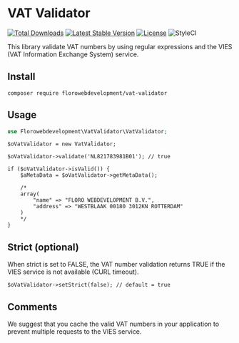 # VAT Validator

<a href="https://packagist.org/packages/florowebdevelopment/vat-validator"><img src="https://poser.pugx.org/florowebdevelopment/vat-validator/d/total.svg" alt="Total Downloads"></a>
<a href="https://packagist.org/packages/florowebdevelopment/vat-validator"><img src="https://poser.pugx.org/florowebdevelopment/vat-validator/v/stable.svg" alt="Latest Stable Version"></a>
<a href="https://packagist.org/packages/florowebdevelopment/vat-validator"><img src="https://poser.pugx.org/florowebdevelopment/vat-validator/license.svg" alt="License"></a>
<img src="https://github.styleci.io/repos/177171886/shield?style=flat" alt="StyleCI">

This library validate VAT numbers by using regular expressions and the VIES (VAT Information Exchange System) service.

## Install

```
composer require florowebdevelopment/vat-validator
```

## Usage

```php
use Florowebdevelopment\VatValidator\VatValidator;
```

```
$oVatValidator = new VatValidator;

$oVatValidator->validate('NL821783981B01'); // true

if ($oVatValidator->isValid()) {
    $aMetaData = $oVatValidator->getMetaData();
    
    /*
    array(
        "name" => "FLORO WEBDEVELOPMENT B.V.",
        "address" => "WESTBLAAK 00180 3012KN ROTTERDAM"
    )
    */
}
```

## Strict (optional)

When strict is set to FALSE, the VAT number validation returns TRUE if the VIES service is not available (CURL timeout).

```
$oVatValidator->setStrict(false); // default = true
```

## Comments

We suggest that you cache the valid VAT numbers in your application to prevent multiple requests to the VIES service.
